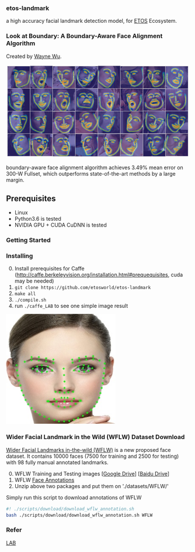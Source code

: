 
### etos-landmark

a high accuracy facial landmark detection model, for [ETOS](https://etos.world) Ecosystem.

### Look at Boundary: A Boundary-Aware Face Alignment Algorithm

Created by [Wayne Wu](https://wywu.github.io/).

<img src='imgs/300W.png' width="1000px">

boundary-aware face alignment algorithm achieves 3.49% mean error on 300-W Fullset, which outperforms state-of-the-art methods by a large margin.

## Prerequisites
- Linux
- Python3.6 is tested
- NVIDIA GPU + CUDA CuDNN is tested

### Getting Started

### Installing
0. Install prerequisites for Caffe (http://caffe.berkeleyvision.org/installation.html#prequequisites, cuda may be needed)
1. ```git clone https://github.com/etosworld/etos-landmark```
2. ```make all```
3. ```./compile.sh```
4. run ```./caffe_LAB``` to see one simple image result

<img src='./out0.jpg' width="300px">

### Wider Facial Landmark in the Wild (WFLW) Dataset Download
[Wider Facial Landmarks in-the-wild (WFLW)](https://wywu.github.io/projects/LAB/WFLW.html) is a new proposed face dataset. It contains 10000 faces (7500 for training and 2500 for testing) with 98 fully manual annotated landmarks.

0. WFLW Training and Testing images [[Google Drive](https://drive.google.com/open?id=1hzBd48JIdWTJSsATBEB_eFVvPL1bx6UC)] [[Baidu Drive](https://pan.baidu.com/s/1paoOpusuyafHY154lqXYrA)]
1. WFLW [Face Annotations](https://wywu.github.io/projects/LAB/support/WFLW_annotations.tar.gz)
2. Unzip above two packages and put them on './datasets/WFLW/'

Simply run this script to download annotations of WFLW
```bash
#! ./scripts/download/download_wflw_annotation.sh
bash ./scripts/download/download_wflw_annotation.sh WFLW
```

### Refer

[LAB](https://github.com/wywu/LAB)
